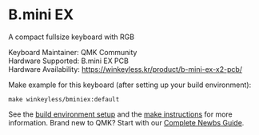 # B.mini EX

A compact fullsize keyboard with RGB

Keyboard Maintainer: QMK Community  
Hardware Supported: B.mini EX PCB  
Hardware Availability: https://winkeyless.kr/product/b-mini-ex-x2-pcb/  

Make example for this keyboard (after setting up your build environment):

    make winkeyless/bminiex:default

See the [build environment setup](https://docs.qmk.fm/#/getting_started_build_tools) and the [make instructions](https://docs.qmk.fm/#/getting_started_make_guide) for more information. Brand new to QMK? Start with our [Complete Newbs Guide](https://docs.qmk.fm/#/newbs).
